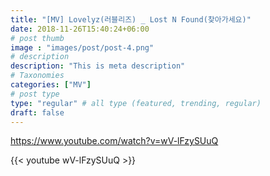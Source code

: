 ```yaml
---
title: "[MV] Lovelyz(러블리즈) _ Lost N Found(찾아가세요)"
date: 2018-11-26T15:40:24+06:00
# post thumb
image : "images/post/post-4.png"
# description
description: "This is meta description"
# Taxonomies
categories: ["MV"]
# post type
type: "regular" # all type (featured, trending, regular)
draft: false
---
```


https://www.youtube.com/watch?v=wV-lFzySUuQ

{{< youtube wV-lFzySUuQ >}}
